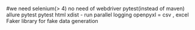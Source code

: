 #we need 
selenium(> 4) no need of webdriver
pytest(instead of maven)
allure pytest
pytest html
xdist - run parallel
logging
openpyxl = csv , excel 
Faker library for fake data generation 
